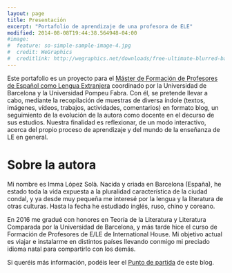 ```yaml
---
layout: page
title: Presentación
excerpt: "Portafolio de aprendizaje de una profesora de ELE"
modified: 2014-08-08T19:44:38.564948-04:00
#image:
#  feature: so-simple-sample-image-4.jpg
#  credit: WeGraphics
#  creditlink: http://wegraphics.net/downloads/free-ultimate-blurred-background-pack/
---
```


Este portafolio es un proyecto para el [Máster de Formación de Profesores de Español como Lengua Extranjera](https://www.ub.edu/portal/web/educacion/masteres-universitarios/-/ensenyament/detallEnsenyament/1060507) coordinado por la Universidad de Barcelona y la Universidad Pompeu Fabra. Con él, se pretende llevar a cabo, mediante la recopilación de muestras de diversa índole (textos, imágenes, vídeos, trabajos, actividades, comentarios) en formato blog, un seguimiento de la evolución de la autora como docente en el decurso de sus estudios. Nuestra finalidad es reflexionar, de un modo interactivo, acerca del propio proceso de aprendizaje y del mundo de la enseñanza de LE en general.

# Sobre la autora

Mi nombre es Imma López Solà. Nacida y criada en Barcelona (España), he estado toda la vida expuesta a la pluralidad característica de la ciudad condal, y ya desde muy pequeña me interesé por la lengua y la literatura de otras culturas. Hasta la fecha he estudiado inglés, ruso, chino y coreano.

En 2016 me gradué con honores en Teoría de la Literatura y Literatura Comparada por la Universidad de Barcelona, y más tarde hice el curso de Formación de Profesores de E/LE de International House. Mi objetivo actual es viajar e instalarme en distintos países llevando conmigo mi preciado idioma natal para compartirlo con los demás.

Si queréis más información, podéis leer el [Punto de partida](https://immalopez.github.io/blog/punto-de-partida/) de este blog.
